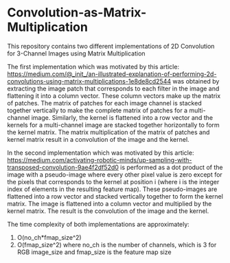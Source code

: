# Convolution-as-Matrix-Multiplication
This repository contains two different implementations of 2D Convolution for 3-Channel Images using Matrix Multiplication

The first implementation which was motivated by this article: https://medium.com/@_init_/an-illustrated-explanation-of-performing-2d-convolutions-using-matrix-multiplications-1e8de8cd2544 was obtained by extracting the image patch that corresponds to each filter in the image and flattening it into a column vector. These column vectors make up the matrix of patches. The matrix of patches for each image channel is stacked together vertically to make the complete matrix of patches for a multi-channel image. Similarly, the kernel is flattened into a row vector and the kernels for a multi-channel image are stacked together horizontally to form the kernel matrix. The matrix multiplication of the matrix of patches and kernel matrix result in a convolution of the image and the kernel.

In the second implementation which was motivated by this article: https://medium.com/activating-robotic-minds/up-sampling-with-transposed-convolution-9ae4f2df52d0 is performed as a dot product of the image with a pseudo-image where every other pixel value is zero except for the pixels that corresponds to the kernel at position i (where i is the integer index of elements in the resulting feature map). These pseudo-images are flattened into a row vector and stacked vertically together to form the kernel matrix. The image is flattened into a column vector and multiplied by the kernel matrix. The result is the convolution of the image and the kernel. 

The time complexity of both implementations are approximately:
1. O(no_ch*fmap_size^2)
2. O(fmap_size^2)
where no_ch is the number of channels, which is 3 for RGB image_size and fmap_size is the feature map size
